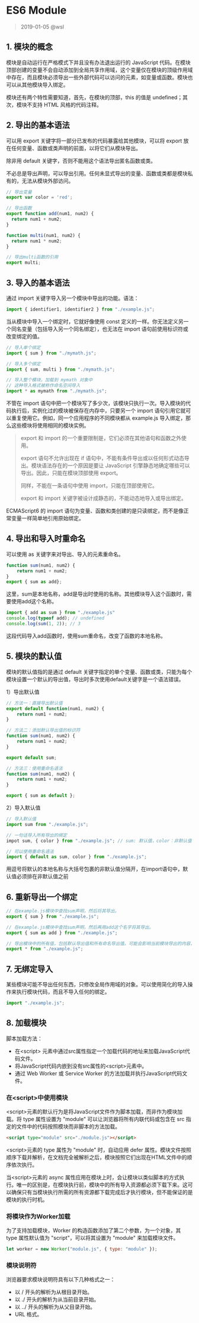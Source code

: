 # ES6 Module

> 2019-01-05 @wsl

## 1. 模块的概念

模块是自动运行在严格模式下并且没有办法退出运行的 JavaScript 代码。在模块顶部创建的变量不会自动添加到全局共享作用域，这个变量仅在模块的顶级作用域中存在，而且模块必须导出一些外部代码可以访问的元素，如变量或函数。模块也可以从其他模块导入绑定。

模块还有两个特性需要知道，首先，在模块的顶部，this 的值是 undefined；其次，模块不支持 HTML 风格的代码注释。



## 2. 导出的基本语法

可以用 export 关键字将一部分已发布的代码暴露给其他模块，可以将 export 放在任何变量、函数或类声明的前面，以将它们从模块导出。

除非用 default 关键字，否则不能用这个语法导出匿名函数或类。

不必总是导出声明，可以导出引用。任何未显式导出的变量、函数或类都是模块私有的，无法从模块外部访问。

```javascript
// 导出变量
export var color = 'red';

// 导出函数
export function add(num1, num2) {
  return num1 + num2;
}

function multi(num1, num2) {
  return num1 * num2;
}

// 导出multi函数的引用
export multi;
```



## 3. 导入的基本语法

通过 import 关键字导入另一个模块中导出的功能。语法：

```javascript
import { identifier1, identifier2 } from "./example.js";
```

当从模块中导入一个绑定时，它就好像使用 const 定义的一样。你无法定义另一个同名变量（包括导入另一个同名绑定），也无法在 import 语句前使用标识符或改变绑定的值。

```javascript
// 导入单个绑定
import { sum } from "./mymath.js";

// 导入多个绑定
import { sum, multi } from "./mymath.js";

// 导入整个模块，加载到 mymath 对象中
// 这种导入格式被称作命名空间导入
import * as mymath from "./mymath.js";
```

不管在 import 语句中把一个模块写了多少次，该模块只执行一次。导入模块的代码执行后，实例化过的模块被保存在内存中，只要另一个 import 语句引用它就可以重复使用它。例如，同一个应用程序的不同模块都从 example.js 导入绑定，那么这些模块将使用相同的模块实例。

> export 和 import 的一个重要限制是，它们必须在其他语句和函数之外使用。
>
> export 语句不允许出现在 if 语句中，不能有条件导出或以任何形式动态导出。模块语法存在的一个原因是要让 JavaScript 引擎静态地确定哪些可以导出。因此，只能在模块顶部使用 export。
>
> 同样，不能在一条语句中使用 import，只能在顶部使用它。
>
> export 和 import 关键字被设计成静态的，不能动态地导入或导出绑定。

ECMAScript6 的 import 语句为变量、函数和类创建的是只读绑定，而不是像正常变量一样简单地引用原始绑定。



## 4. 导出和导入时重命名

可以使用 as 关键字来对导出、导入的元素重命名。

```javascript
function sum(num1, num2) {
    return num1 + num2;
}
export { sum as add};
```

这里，sum是本地名称，add是导出时使用的名称。其他模块导入这个函数时，需要使用add这个名称。

```javascript
import { add as sum } from "./example.js"
console.log(typeof add); // undefined
console.log(sum(1, 2)); // 3
```

这段代码导入add函数时，使用sum重命名，改变了函数的本地名称。



## 5. 模块的默认值

模块的默认值指的是通过 default 关键字指定的单个变量、函数或类，只能为每个模块设置一个默认的导出值，导出时多次使用default关键字是一个语法错误。

1）导出默认值

```javascript
// 方法一：直接导出默认值
export default function(num1, num2) {
    return num1 + num2;
}

// 方法二：添加默认导出值的标识符
function sum(num1, num2) {
    return num1 + num2;
}

export default sum;

// 方法三：使用重命名语法
function sum(num1, num2) {
    return num1 + num2;
}

export { sum as default };
```



2）导入默认值

```javascript
// 导入默认值
import sum from "./example.js";

// 一句话导入所有导出的绑定
impot sum, { color } from "./example.js"; // sum: 默认值，color：非默认值

// 可以使用重命名语法
import { default as sum, color } from "./example.js";
```

用逗号将默认的本地名称与大括号包裹的非默认值分隔开，在import语句中，默认值必须排在非默认值之前



## 6. 重新导出一个绑定

```javascript
// 在example.js模块中查找sum声明，然后将其导出。
export { sum } from "./example.js";

// 在example.js模块中查找sum声明，然后再用add这个名字将其导出。
export { sum as add } from "./example.js";

// 导出模块中的所有值，包括默认导出值和所有命名导出值。可能会影响当前模块导出的内容，如默认导出。
export * from "./example.js";
```



## 7. 无绑定导入

某些模块可能不导出任何东西，只修改全局作用域的对象。可以使用简化的导入操作来执行模块代码，而且不导入任何的绑定。

```javascript
import "./example.js";
```



## 8. 加载模块

脚本加载方法：

- 在\<script\> 元素中通过src属性指定一个加载代码的地址来加载JavaScript代码文件。
- 将JavaScript代码内嵌到没有src属性的\<script\>元素中。
- 通过 Web Worker 或 Service Worker 的方法加载并执行JavaScript代码文件。

### 在\<script\>中使用模块

\<script\>元素的默认行为是将JavaScript文件作为脚本加载，而非作为模块加载。将 type 属性设置为 "module" 可以让浏览器将所有内联代码或包含在 src 指定的文件中的代码按照模块而非脚本的方法加载。

```html
<script type="module" src="./module.js"></script>
```

\<script\>元素的 type 属性为 "module" 时，自动应用 defer 属性。模块文件按照顺序下载并解析，在文档完全被解析之后，模块按照它们出现在HTML文件中的顺序依次执行。 

当\<script\>元素的 async 属性应用在模块上时，会让模块以类似脚本的方式执行。唯一的区别是，在模块执行前，模块中的所有导入资源都必须下载下来。这可以确保只有当模块执行所需的所有资源都下载完成后才执行模块，但不能保证的是模块的执行时机。

### 将模块作为Worker加载

为了支持加载模块，Worker 的构造函数添加了第二个参数，为一个对象，其 type 属性默认值为 "script"，可以将其设置为 "module" 来加载模块文件。

```javascript
let worker = new Worker("module.js", { type: "module" });
```

### 模块说明符

浏览器要求模块说明符具有以下几种格式之一：

- 以 / 开头的解析为从根目录开始。
- 以 ./ 开头的解析为从当前目录开始。
- 以 ../ 开头的解析为从父目录开始。
- URL 格式。

